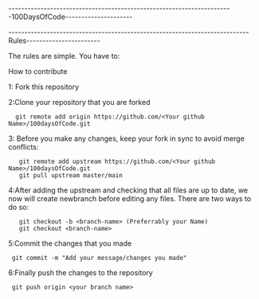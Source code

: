 ----------------------------------------------------------------------100DaysOfCode---------------------

---------------------------------------------------------------------------Rules-----------------------

The rules are simple. You have to:

How to contribute

1: Fork this repository

2:Clone your repository that you are forked

      git remote add origin https://github.com/<Your github Name>/100daysOfCode.git

3: Before you make any changes, keep your fork in sync to avoid merge conflicts:

       git remote add upstream https://github.com/<Your github Name>/100daysOfCode.git
       git pull upstream master/main

4:After adding the upstream and checking that all files are up to date, we now will create newbranch before editing any files. There are two ways to do so:

       git checkout -b <branch-name> (Preferrably your Name)
       git checkout <branch-name>

5:Commit the changes that you made

     git commit -m "Add your message/changes you made"

6:Finally push the changes to the repository

     git push origin <your branch name>

